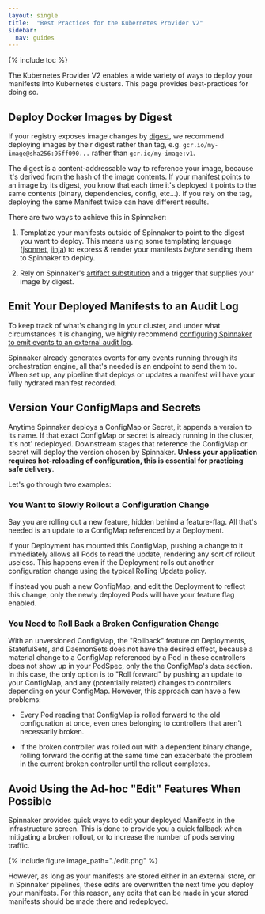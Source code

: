 ```yaml
---
layout: single
title:  "Best Practices for the Kubernetes Provider V2"
sidebar:
  nav: guides
---
```


{% include toc %}

The Kubernetes Provider V2 enables a wide variety of ways to deploy your
manifests into Kubernetes clusters. This page provides best-practices for doing
so.

## Deploy Docker Images by Digest

If your registry exposes image changes by
[digest](https://docs.docker.com/registry/spec/api/#content-digests), we
recommend deploying images by their digest rather than tag, e.g.
`gcr.io/my-image@sha256:95ff090...` rather than `gcr.io/my-image:v1`.

The digest is a content-addressable way to reference
your image, because it's derived from the hash of the image contents. If your
manifest points to an image by its digest, you know that each time it's
deployed it points to the same contents (binary, dependencies, config,
etc...). If you rely on the tag, deploying the same
Manifest twice can have different results.

There are two ways to achieve this in Spinnaker:

1. Templatize your manifests outside of Spinnaker to point to the digest you want
   to deploy. This means using some
   templating language ([jsonnet](http://jsonnet.org/),
   [jinja](http://jinja.pocoo.org/)) to express & render your manifests
   _before_ sending them to Spinnaker to deploy.

2. Rely on Spinnaker's [artifact
   substitution](/guides/user/kubernetes-v2/deploy-manifest/#overriding-artifacts)
   and a trigger that supplies your image by digest.

## Emit Your Deployed Manifests to an Audit Log

To keep track of what's changing in your cluster, and under what circumstances
it is changing, we highly recommend [configuring Spinnaker to emit events to an
external audit
log](https://blog.spinnaker.io/spinnaker-echo-google-cloud-functions-stackdriver-logging-spinnaker-audit-log-81139f084db9).

Spinnaker already generates events for any events running through its
orchestration engine, all that's needed is an endpoint to send them to.  When
set up, any pipeline that deploys or updates a manifest will have your fully
hydrated manifest recorded.

## Version Your ConfigMaps and Secrets

Anytime Spinnaker deploys a ConfigMap or Secret, it appends a version to
its name. If that exact ConfigMap or secret is already running in the cluster,
it's not' redeployed. Downstream stages that reference the ConfigMap or
secret will deploy the version chosen by Spinnaker. __Unless your application
requires hot-reloading of configuration, this is essential for practicing
safe delivery__.

Let's go through two examples:

### You Want to Slowly Rollout a Configuration Change

Say you are rolling out a new feature, hidden behind a feature-flag. All
that's needed is an update to a ConfigMap referenced by a Deployment.

If your Deployment has mounted this ConfigMap, pushing a change to it
immediately allows all Pods to read the update, rendering any sort of rollout
useless. This happens even if the Deployment rolls out another
configuration change using the typical Rolling Update policy.

If instead you push a new ConfigMap, and edit the Deployment to
reflect this change, only the newly deployed Pods will have your feature flag
enabled.

### You Need to Roll Back a Broken Configuration Change

With an unversioned ConfigMap, the "Rollback" feature on Deployments,
StatefulSets, and DaemonSets does not have the desired effect, because a material
change to a ConfigMap referenced by a Pod in these controllers does not show up
in your PodSpec, only the the ConfigMap's `data` section. In this case, the
only option is to "Roll forward" by pushing an update to your ConfigMap, and
any (potentially related) changes to controllers depending on your ConfigMap.
However, this approach can have a few problems:

* Every Pod reading that ConfigMap is rolled forward to the old
  configuration at once, even ones belonging to controllers that aren't
  necessarily broken.

* If the broken controller was rolled out with a dependent binary change,
  rolling forward the config at the same time can exacerbate the problem in the
  current broken controller until the rollout completes.

## Avoid Using the Ad-hoc "Edit" Features When Possible

Spinnaker provides quick ways to edit your deployed Manifests in the
infrastructure screen. This is done to provide you a quick fallback when
mitigating a broken rollout, or to increase the number of pods serving traffic.

{%
  include
  figure
  image_path="./edit.png"
%}

However, as long as your manifests are stored either in an external store, or
in Spinnaker pipelines, these edits are overwritten the next time you deploy
your manifests. For this reason, any edits that can be made in your stored
manifests should be made there and redeployed.
